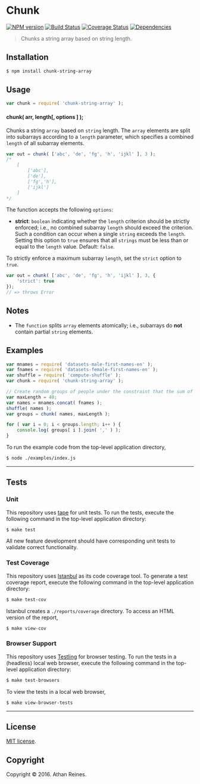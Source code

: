 Chunk
===
[![NPM version][npm-image]][npm-url] [![Build Status][build-image]][build-url] [![Coverage Status][coverage-image]][coverage-url] [![Dependencies][dependencies-image]][dependencies-url]

> Chunks a string array based on string length.


## Installation

``` bash
$ npm install chunk-string-array
```


## Usage

``` javascript
var chunk = require( 'chunk-string-array' );
```

#### chunk( arr, length[, options ] );

Chunks a string `array` based on `string` length. The `array` elements are split into subarrays according to a `length` parameter, which specifies a combined `length` of all subarray elements.

``` javascript
var out = chunk( ['abc', 'de', 'fg', 'h', 'ijkl' ], 3 );
/*
	[
		['abc'],
		['de'],
		['fg','h'],
		['ijkl']
	]
*/
```

The function accepts the following `options`:
*	__strict__: `boolean` indicating whether the `length` criterion should be strictly enforced; i.e., no combined subarray `length` should exceed the criterion. Such a condition can occur when a single `string` exceeds the `length`. Setting this option to `true` ensures that all `strings` must be less than or equal to the `length` value. Default: `false`.

To strictly enforce a maximum subarray `length`, set the `strict` option to `true`.

``` javascript
var out = chunk( ['abc', 'de', 'fg', 'h', 'ijkl' ], 3, {
	'strict': true
});
// => throws Error
```


## Notes

*	The `function` splits `array` elements atomically; i.e., subarrays do __not__ contain partial `string` elements.


## Examples

``` javascript
var mnames = require( 'datasets-male-first-names-en' );
var fnames = require( 'datasets-female-first-names-en' );
var shuffle = require( 'compute-shuffle' );
var chunk = require( 'chunk-string-array' );

// Create random groups of people under the constraint that the sum of all first names of people within a group cannot exceed 40 characters...
var maxLength = 40;
var names = mnames.concat( fnames );
shuffle( names );
var groups = chunk( names, maxLength );

for ( var i = 0; i < groups.length; i++ ) {
	console.log( groups[ i ].join( ',' ) );
}
```

To run the example code from the top-level application directory,

``` bash
$ node ./examples/index.js
```


---
## Tests

### Unit

This repository uses [tape][tape] for unit tests. To run the tests, execute the following command in the top-level application directory:

``` bash
$ make test
```

All new feature development should have corresponding unit tests to validate correct functionality.


### Test Coverage

This repository uses [Istanbul][istanbul] as its code coverage tool. To generate a test coverage report, execute the following command in the top-level application directory:

``` bash
$ make test-cov
```

Istanbul creates a `./reports/coverage` directory. To access an HTML version of the report,

``` bash
$ make view-cov
```


### Browser Support

This repository uses [Testling][testling] for browser testing. To run the tests in a (headless) local web browser, execute the following command in the top-level application directory:

``` bash
$ make test-browsers
```

To view the tests in a local web browser,

``` bash
$ make view-browser-tests
```

<!-- [![browser support][browsers-image]][browsers-url] -->


---
## License

[MIT license](http://opensource.org/licenses/MIT).


## Copyright

Copyright &copy; 2016. Athan Reines.


[npm-image]: http://img.shields.io/npm/v/chunk-string-array.svg
[npm-url]: https://npmjs.org/package/chunk-string-array

[build-image]: http://img.shields.io/travis/kgryte/node-chunk-string-array/master.svg
[build-url]: https://travis-ci.org/kgryte/node-chunk-string-array

[coverage-image]: https://img.shields.io/codecov/c/github/kgryte/node-chunk-string-array/master.svg
[coverage-url]: https://codecov.io/github/kgryte/node-chunk-string-array?branch=master

[dependencies-image]: http://img.shields.io/david/kgryte/node-chunk-string-array.svg
[dependencies-url]: https://david-dm.org/kgryte/node-chunk-string-array

[dev-dependencies-image]: http://img.shields.io/david/dev/kgryte/node-chunk-string-array.svg
[dev-dependencies-url]: https://david-dm.org/dev/kgryte/node-chunk-string-array

[github-issues-image]: http://img.shields.io/github/issues/kgryte/node-chunk-string-array.svg
[github-issues-url]: https://github.com/kgryte/node-chunk-string-array/issues

[tape]: https://github.com/substack/tape
[istanbul]: https://github.com/gotwarlost/istanbul
[testling]: https://ci.testling.com
